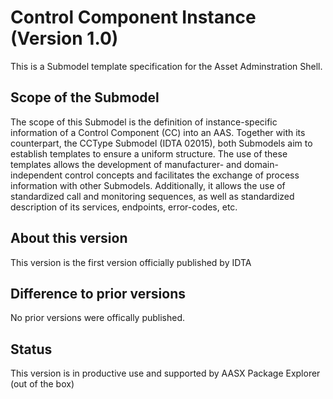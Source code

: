 # Control Component Instance (Version 1.0) 

This is a Submodel template specification for the Asset Adminstration Shell.

## Scope of the Submodel 
The scope of this Submodel is the definition of instance-specific information of a Control Component (CC) into an AAS. 
Together with its counterpart, the CCType Submodel (IDTA 02015), both Submodels aim to establish templates to ensure a uniform structure. 
The use of these templates allows the development of manufacturer- and domain-independent control concepts and facilitates the exchange of process information with other Submodels.
Additionally, it allows the use of standardized call and monitoring sequences, as well as standardized description of its services, endpoints, error-codes, etc.


## About this version

This version is the first version officially published by IDTA


## Difference to prior versions

No prior versions were offically published.

## Status

This version is in productive use and supported by AASX Package Explorer (out of the box)

